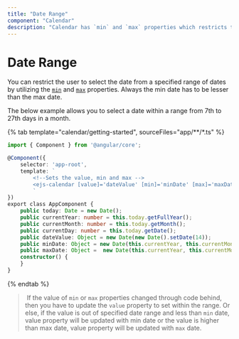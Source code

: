 ```yaml
---
title: "Date Range"
component: "Calendar"
description: "Calendar has `min` and `max` properties which restricts the user from selecting a value out of given min/max date range"
---
```


# Date Range

You can restrict the user to select the date from a specified range of dates by utilizing the
[`min`](../api/calendar#min)
  and
  [`max`](../api/calendar#max)
  properties.  Always the min date has to be lesser than the max date.

The below example allows you to select a
date within a range from 7th to 27th days in
a month.

{% tab template="calendar/getting-started", sourceFiles="app/**/*.ts" %}

```typescript
import { Component } from '@angular/core';

@Component({
    selector: 'app-root',
    template: `
        <!--Sets the value, min and max -->
        <ejs-calendar [value]='dateValue' [min]='minDate' [max]='maxDate'></ejs-calendar>
        `
})
export class AppComponent {
    public today: Date = new Date();
    public currentYear: number = this.today.getFullYear();
    public currentMonth: number = this.today.getMonth();
    public currentDay: number = this.today.getDate();
    public dateValue: Object = new Date(new Date().setDate(14));
    public minDate: Object = new Date(this.currentYear, this.currentMonth, 7);
    public maxDate: Object =  new Date(this.currentYear, this.currentMonth, 27);
    constructor() {
    }
}

```

{% endtab %}

> If the value of `min` or `max` properties changed
through code behind, then you have to update the `value`
property to set within the range. Or else, if the value is out of specified date range and less than `min` date, value property will
be updated with min date or the value is higher than max date, value property will be updated with `max` date.